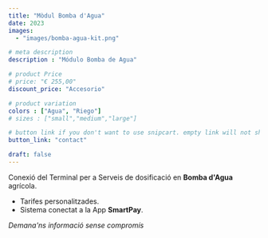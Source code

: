 ```yaml
---
title: "Mòdul Bomba d'Agua"
date: 2023
images: 
  - "images/bomba-agua-kit.png"

# meta description
description : "Módulo Bomba de Agua"

# product Price
# price: "€ 255,00"
discount_price: "Accesorio"

# product variation
colors : ["Agua", "Riego"]
# sizes : ["small","medium","large"]

# button link if you don't want to use snipcart. empty link will not show button
button_link: "contact"

draft: false
---
```


Conexió del Terminal per a Serveis de dosificació en **Bomba d'Agua** agrícola.

- Tarifes personalitzades.
- Sistema conectat a la App **SmartPay**.

*Demana'ns informació sense compromís*